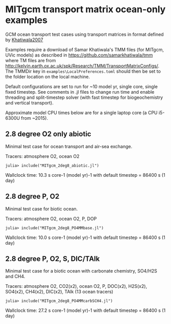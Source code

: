 # MITgcm transport matrix ocean-only examples

GCM ocean transport test cases using transport matrices in format defined by [Khatiwala2007](@cite)

Examples require a download of Samar Khatiwala's TMM files (for MITgcm, UVic models) as described in https://github.com/samarkhatiwala/tmm where TM files are from http://kelvin.earth.ox.ac.uk/spk/Research/TMM/TransportMatrixConfigs/. The TMMDir key in `examples\LocalPreferences.toml` should then be set to the folder location on the local machine.

Default configurations are set to run for ~10 model yr, single core, single fixed timestep. See comments in .jl files to change run time and enable threading and split-timestep solver (with fast timestep for biogeochemistry and vertical transport).  

Approximate model CPU times below are for a single laptop core (a CPU i5-6300U from ~2015).

## 2.8 degree O2 only abiotic

Minimal test case for ocean transport and air-sea exchange.

Tracers: atmosphere O2, ocean O2

    julia> include("MITgcm_2deg8_abiotic.jl")

Wallclock time: 10.3 s core-1 (model yr)-1  with default timestep = 86400 s (1 day)

## 2.8 degree P, O2 

Minimal test case for biotic ocean.

Tracers: atmosphere O2, ocean O2, P, DOP

    julia> include("MITgcm_2deg8_PO4MMbase.jl")

Wallclock time: 10.0 s core-1 (model yr)-1  with default timestep = 86400 s (1 day)

## 2.8 degree P, O2, S, DIC/TAlk

Minimal test case for a biotic ocean with carbonate chemistry, SO4/H2S and CH4.

Tracers: atmosphere O2, CO2(x2), ocean O2, P, DOC(x2), H2S(x2), SO4(x2), CH4(x2), DIC(x2), TAlk (13 ocean tracers)

    julia> include("MITgcm_2deg8_PO4MMcarbSCH4.jl")

Wallclock time: 27.2 s core-1 (model yr)-1  with default timestep = 86400 s (1 day)